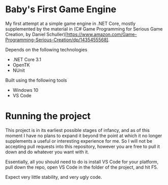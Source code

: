 # Baby's First Game Engine

My first attempt at a simple game engine in .NET Core, mostly supplemented by the material in (C# Game Programming for Serious Game Creation, by Daniel Schuller)[https://www.amazon.com/Game-Programming-Serious-Creation/dp/1435455568].

Depends on the following technologies 
 - .NET Core 3.1
 - OpenTK
 - NUnit
 
Built using the following tools
 - Windows 10
 - VS Code 
 
# Running the project
 
This project is in its earliest possible stages of infancy, and as of this moment I have no plans to expand it beyond the point at which it no longer supplements a useful or interesting experience for me. So I will not be accepting pull requests into this repository, however you are free to pull it down and do whatever you want with it. 

Essentially, all you should need to do is install VS Code for your platform, pull down the repo, open VS Code in the folder of the project, and hit F5. 

Expect very little stability, and very ugly code. 
